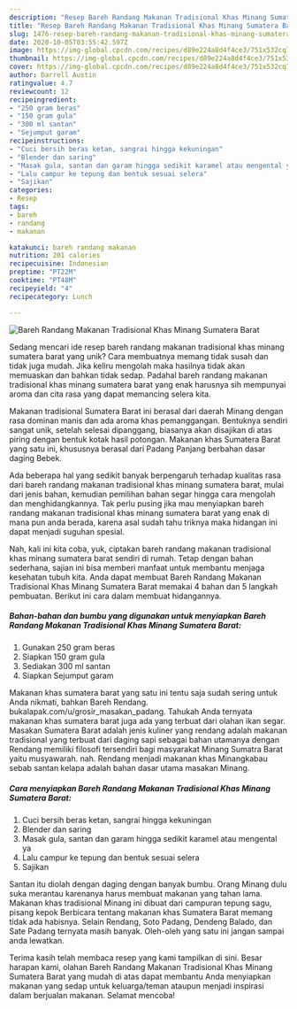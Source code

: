 ```yaml
---
description: "Resep Bareh Randang Makanan Tradisional Khas Minang Sumatera Barat yang Enak Banget"
title: "Resep Bareh Randang Makanan Tradisional Khas Minang Sumatera Barat yang Enak Banget"
slug: 1476-resep-bareh-randang-makanan-tradisional-khas-minang-sumatera-barat-yang-enak-banget
date: 2020-10-05T03:55:42.597Z
image: https://img-global.cpcdn.com/recipes/d89e224a8d4f4ce3/751x532cq70/bareh-randang-makanan-tradisional-khas-minang-sumatera-barat-foto-resep-utama.jpg
thumbnail: https://img-global.cpcdn.com/recipes/d89e224a8d4f4ce3/751x532cq70/bareh-randang-makanan-tradisional-khas-minang-sumatera-barat-foto-resep-utama.jpg
cover: https://img-global.cpcdn.com/recipes/d89e224a8d4f4ce3/751x532cq70/bareh-randang-makanan-tradisional-khas-minang-sumatera-barat-foto-resep-utama.jpg
author: Darrell Austin
ratingvalue: 4.7
reviewcount: 12
recipeingredient:
- "250 gram beras"
- "150 gram gula"
- "300 ml santan"
- "Sejumput garam"
recipeinstructions:
- "Cuci bersih beras ketan, sangrai hingga kekuningan"
- "Blender dan saring"
- "Masak gula, santan dan garam hingga sedikit karamel atau mengental ya"
- "Lalu campur ke tepung dan bentuk sesuai selera"
- "Sajikan"
categories:
- Resep
tags:
- bareh
- randang
- makanan

katakunci: bareh randang makanan 
nutrition: 201 calories
recipecuisine: Indonesian
preptime: "PT22M"
cooktime: "PT48M"
recipeyield: "4"
recipecategory: Lunch

---
```



![Bareh Randang Makanan Tradisional Khas Minang Sumatera Barat](https://img-global.cpcdn.com/recipes/d89e224a8d4f4ce3/751x532cq70/bareh-randang-makanan-tradisional-khas-minang-sumatera-barat-foto-resep-utama.jpg)

Sedang mencari ide resep bareh randang makanan tradisional khas minang sumatera barat yang unik? Cara membuatnya memang tidak susah dan tidak juga mudah. Jika keliru mengolah maka hasilnya tidak akan memuaskan dan bahkan tidak sedap. Padahal bareh randang makanan tradisional khas minang sumatera barat yang enak harusnya sih mempunyai aroma dan cita rasa yang dapat memancing selera kita.

Makanan tradisional Sumatera Barat ini berasal dari daerah Minang dengan rasa dominan manis dan ada aroma khas pemanggangan. Bentuknya sendiri sangat unik, setelah selesai dipanggang, biasanya akan disajikan di atas piring dengan bentuk kotak hasil potongan. Makanan khas Sumatera Barat yang satu ini, khususnya berasal dari Padang Panjang berbahan dasar daging Bebek.

Ada beberapa hal yang sedikit banyak berpengaruh terhadap kualitas rasa dari bareh randang makanan tradisional khas minang sumatera barat, mulai dari jenis bahan, kemudian pemilihan bahan segar hingga cara mengolah dan menghidangkannya. Tak perlu pusing jika mau menyiapkan bareh randang makanan tradisional khas minang sumatera barat yang enak di mana pun anda berada, karena asal sudah tahu triknya maka hidangan ini dapat menjadi suguhan spesial.


Nah, kali ini kita coba, yuk, ciptakan bareh randang makanan tradisional khas minang sumatera barat sendiri di rumah. Tetap dengan bahan sederhana, sajian ini bisa memberi manfaat untuk membantu menjaga kesehatan tubuh kita. Anda dapat membuat Bareh Randang Makanan Tradisional Khas Minang Sumatera Barat memakai 4 bahan dan 5 langkah pembuatan. Berikut ini cara dalam membuat hidangannya.

<!--inarticleads1-->

##### Bahan-bahan dan bumbu yang digunakan untuk menyiapkan Bareh Randang Makanan Tradisional Khas Minang Sumatera Barat:

1. Gunakan 250 gram beras
1. Siapkan 150 gram gula
1. Sediakan 300 ml santan
1. Siapkan Sejumput garam


Makanan khas sumatera barat yang satu ini tentu saja sudah sering untuk Anda nikmati, bahkan Bareh Rendang. bukalapak.com/u/grosir_masakan_padang. Tahukah Anda ternyata makanan khas sumatera barat juga ada yang terbuat dari olahan ikan segar. Masakan Sumatera Barat adalah jenis kuliner yang rendang adalah makanan tradisional yang terbuat dari daging sapi sebagai bahan utamanya dengan Rendang memiliki filosofi tersendiri bagi masyarakat Minang Sumatra Barat yaitu musyawarah. nah. Rendang menjadi makanan khas Minangkabau sebab santan kelapa adalah bahan dasar utama masakan Minang. 

<!--inarticleads2-->

##### Cara menyiapkan Bareh Randang Makanan Tradisional Khas Minang Sumatera Barat:

1. Cuci bersih beras ketan, sangrai hingga kekuningan
1. Blender dan saring
1. Masak gula, santan dan garam hingga sedikit karamel atau mengental ya
1. Lalu campur ke tepung dan bentuk sesuai selera
1. Sajikan


Santan itu diolah dengan daging dengan banyak bumbu. Orang Minang dulu suka merantau karenanya harus membuat makanan yang tahan lama. Makanan khas tradisional Minang ini dibuat dari campuran tepung sagu, pisang kepok Berbicara tentang makanan khas Sumatera Barat memang tidak ada habisnya. Selain Rendang, Soto Padang, Dendeng Balado, dan Sate Padang ternyata masih banyak. Oleh-oleh yang satu ini jangan sampai anda lewatkan. 

Terima kasih telah membaca resep yang kami tampilkan di sini. Besar harapan kami, olahan Bareh Randang Makanan Tradisional Khas Minang Sumatera Barat yang mudah di atas dapat membantu Anda menyiapkan makanan yang sedap untuk keluarga/teman ataupun menjadi inspirasi dalam berjualan makanan. Selamat mencoba!
